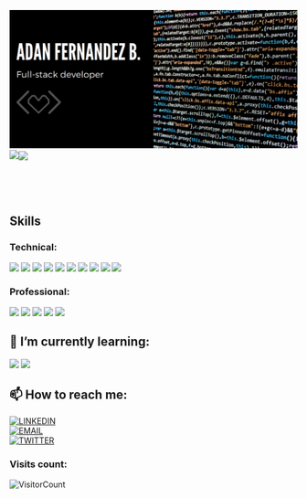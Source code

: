 ![screenshot](adantoshow.png)
<img align="left" src="https://github-readme-stats.vercel.app/api/top-langs/?username=balerum03&hide_border=true&theme=radical" />
<img align="center" src="https://github-readme-stats.vercel.app/api/?username=balerum03&show_icons=true&hide_border=true&theme=radical" />

<br><br><br>

## Skills
### Technical:
 ![](https://img.shields.io/badge/CODE-Ruby-red)
 ![](https://img.shields.io/badge/CODE-Ruby%20on%20Rails-red)
 ![](https://img.shields.io/badge/CODE-Rspect-orange)
 ![](https://img.shields.io/badge/CODE-HTML5-red)
 ![](https://img.shields.io/badge/CODE-CSS3-orange)
 ![](https://img.shields.io/badge/Tool-VScode-blueviolet)
 ![](https://img.shields.io/badge/Tool-Atom-green)
 ![](https://img.shields.io/badge/Tool-GitFlow-9fc)
 ![](https://img.shields.io/badge/DB-SQL-blue)
 ![](https://img.shields.io/badge/DB-PostgreSQL-blue)

### Professional:
 ![](https://img.shields.io/badge/Professional-Mob%20Programming-blueviolet)
 ![](https://img.shields.io/badge/Professional-Problem%20Solving-blueviolet)
 ![](https://img.shields.io/badge/Professional-Mentoring-blueviolet)
 ![](https://img.shields.io/badge/Professional-Communication-blueviolet)
 ![](https://img.shields.io/badge/Professional-Pair%20Programming-blueviolet)

## 🌱 I’m currently learning:
 ![](https://img.shields.io/badge/CODE-JavaScript-yellow)
 ![](https://img.shields.io/badge/CODE-React-blue)

## 📫 How to reach me:
 [![LINKEDIN](https://img.shields.io/badge/-LINKEDIN-0077B5?style=for-the-badge&logo=Linkedin&logoColor=white)](https://www.linkedin.com/in/adan-fernandez-bonilla/) <br>
 [![EMAIL](https://img.shields.io/badge/-EMAIL-D14836?style=for-the-badge&logo=Mail.Ru&logoColor=white)](mailto:adaferbon03@gmail.com) <br>
 [![TWITTER](https://img.shields.io/badge/-TWITTER-1DA1F2?style=for-the-badge&logo=Twitter&logoColor=white)](https://twitter.com/balerum03)
 
 ### Visits count:
![VisitorCount](https://profile-counter.glitch.me/balerum03/count.svg)
